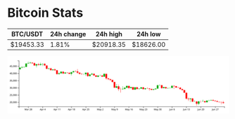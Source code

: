 # Bitcoin Stats

BTC/USDT|24h change|24h high|24h low|
|---|---|---|---|
|$19453.33|1.81%|$20918.35|$18626.00|

<img src="./chart.svg">
